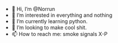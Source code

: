 - 👋 Hi, I’m @Norrun
- 👀 I’m interested in everything and nothing
- 🌱 I’m currently learning python.
- 💞️ I’m looking to make cool shit.
- 📫 How to reach me: smoke signals X-P

<!---
Norrun/Norrun is a ✨ special ✨ repository because its `README.md` (this file) appears on your GitHub profile.
You can click the Preview link to take a look at your changes.
--->
